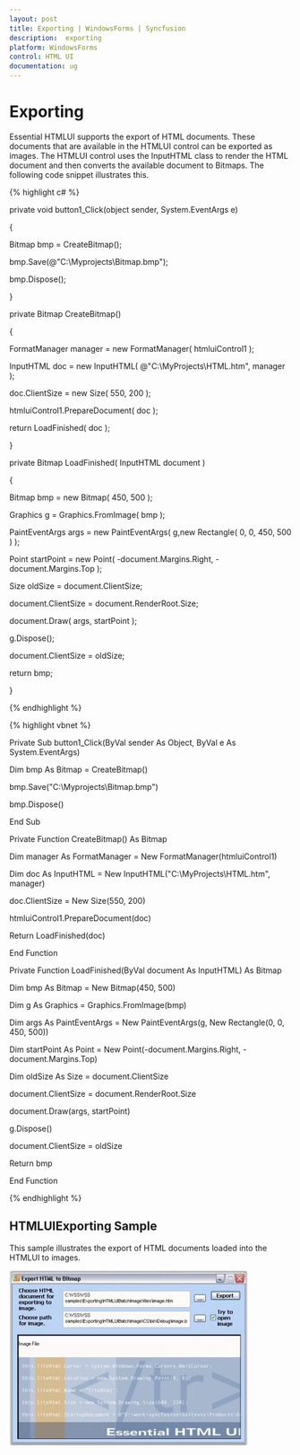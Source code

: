 ```yaml
---
layout: post
title: Exporting | WindowsForms | Syncfusion
description:  exporting
platform: WindowsForms
control: HTML UI
documentation: ug
---
```


#  Exporting

Essential HTMLUI supports the export of HTML documents. These documents that are available in the HTMLUI control can be exported as images. The HTMLUI control uses the InputHTML class to render the HTML document and then converts the available document to Bitmaps. The following code snippet illustrates this.



{% highlight c# %}



private void button1_Click(object sender, System.EventArgs e)

{

Bitmap bmp = CreateBitmap();

bmp.Save(@"C:\Myprojects\Bitmap.bmp");

bmp.Dispose();

}



private Bitmap CreateBitmap()

{

FormatManager manager = new FormatManager( htmluiControl1 );

InputHTML doc = new InputHTML( @"C:\MyProjects\HTML.htm", manager );

doc.ClientSize = new Size( 550, 200 );

htmluiControl1.PrepareDocument( doc );

return LoadFinished( doc );

}



private Bitmap LoadFinished( InputHTML document )

{

Bitmap bmp = new Bitmap( 450, 500 );

Graphics g = Graphics.FromImage( bmp );

PaintEventArgs args = new PaintEventArgs( g,new Rectangle( 0, 0, 450, 500 ) );

Point startPoint = new Point( -document.Margins.Right, -document.Margins.Top );

Size oldSize = document.ClientSize;

document.ClientSize = document.RenderRoot.Size;

document.Draw( args, startPoint );

g.Dispose();

document.ClientSize = oldSize;

return bmp;

}

{% endhighlight %}

{% highlight vbnet %}



Private Sub button1_Click(ByVal sender As Object, ByVal e As System.EventArgs)

Dim bmp As Bitmap = CreateBitmap()

bmp.Save("C:\Myprojects\Bitmap.bmp")

bmp.Dispose()

End Sub



Private Function CreateBitmap() As Bitmap

Dim manager As FormatManager = New FormatManager(htmluiControl1)

Dim doc As InputHTML = New InputHTML("C:\MyProjects\HTML.htm", manager)

doc.ClientSize = New Size(550, 200)

htmluiControl1.PrepareDocument(doc)

 Return LoadFinished(doc)

End Function



Private Function LoadFinished(ByVal document As InputHTML) As Bitmap

Dim bmp As Bitmap = New Bitmap(450, 500)

Dim g As Graphics = Graphics.FromImage(bmp)

Dim args As PaintEventArgs = New PaintEventArgs(g, New Rectangle(0, 0, 450, 500))

Dim startPoint As Point = New Point(-document.Margins.Right, -document.Margins.Top)

Dim oldSize As Size = document.ClientSize

document.ClientSize = document.RenderRoot.Size

document.Draw(args, startPoint)

g.Dispose()

document.ClientSize = oldSize

Return bmp

End Function

{% endhighlight %}

## HTMLUIExporting Sample

This sample illustrates the export of HTML documents loaded into the HTMLUI to images.

![](Exporting_images/Exporting_img1.jpeg)




